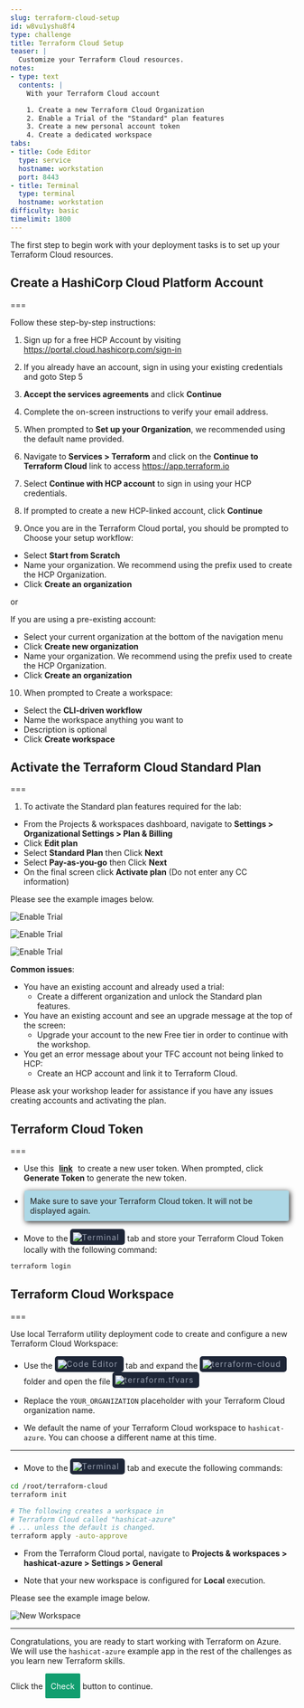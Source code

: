 ```yaml
---
slug: terraform-cloud-setup
id: w8vu1yshu8f4
type: challenge
title: Terraform Cloud Setup
teaser: |
  Customize your Terraform Cloud resources.
notes:
- type: text
  contents: |
    With your Terraform Cloud account

    1. Create a new Terraform Cloud Organization
    2. Enable a Trial of the "Standard" plan features
    3. Create a new personal account token
    4. Create a dedicated workspace
tabs:
- title: Code Editor
  type: service
  hostname: workstation
  port: 8443
- title: Terminal
  type: terminal
  hostname: workstation
difficulty: basic
timelimit: 1800
---
```

<style>
  v {
    display: inline-flex;
    color: white;
    background-color: rgb(17, 158, 111);
    align-items: center;
    justify-content: center;
    font-size: 14px;
    padding: 10px;
    border-radius: 2px;
    height: 24px;
  }

  r {
    display: inline-flex;
    color: white;
    background-color: #c73445;
    align-items: center;
    justify-content: center;
    font-size: 14px;
    padding: 10px;
    border-radius: 2px;
    height: 24px;
  }

  m {
    display: inline-flex;
    color: white;
    background-color: #584ED5;
    align-items: center;
    justify-content: center;
    font-size: 14px;
    padding: 10px;
    height: 24px;
    border-radius: 5px;
    border: 1px solid rgba(151,159,175,1);
  }

  x {
    display: inline-flex;
    border-radius: 5px;
    border: 1px solid rgba(151,159,175,1);
    /* background-color: rgba(151,159,175,1); */
    /* background-color: rgba(30,38,55,1); */
    color: rgba(151,159,175,1);
    padding: 2px 10px 2px 10px;
    font-size: 14px;
    letter-spacing: 1.2px;
    align-items: center;
    justify-content: center;
    height: 24px;
  }

  t {
    display: inline-flex;
    border-radius: 5px;
    background-color: rgba(30,38,55,1);
    color: rgba(151,159,175,1);
    padding: 2px 10px 2px 5px;
    font-size: 14px;
    letter-spacing: 1.2px;
    align-items: center;
    justify-content: center;
    height: 24px;
  }

  t > a img {
    display: inline-block;
  }

o {
  color:#BA55D3;
  padding: 0 5px;
  font-weight: bold;
  text-decoration: none;
}

o:hover {
  text-decoration: underline;
}

lb {
  display: flex;
  color: #222;
  background-color: lightblue;
  padding: 10px;
  margin: 10px 10px 10px 1px;
  border-radius: 3px;
  box-shadow: 2px 2px 10px;
}

w {
  display: inline-flex;
  border-radius: 5px;
  border: 1px solid rgba(88,78,213,1);
  background-color: rgba(250,250,250,1);
  color: #584ED5;
  padding: 2px 10px 2px 5px;
  font-size: 14px;
  /* font-weight: bold; */
  align-items: center;
  justify-content: center;
  height: 24px;
}

</style>
The first step to begin work with your deployment tasks is to set up your Terraform Cloud resources.

## Create a HashiCorp Cloud Platform Account

===

Follow these step-by-step instructions:

1. Sign up for a free HCP Account by visiting https://portal.cloud.hashicorp.com/sign-in

2. If you already have an account, sign in using your existing credentials and goto Step 5

3. **Accept the services agreements** and click **Continue**

4. Complete the on-screen instructions to verify your email address.

5. When prompted to **Set up your Organization**, we recommended using the default name provided.

6. Navigate to **Services > Terraform** and click on the **Continue to Terraform Cloud** link to access https://app.terraform.io

7. Select **Continue with HCP account** to sign in using your HCP credentials.

8. If prompted to create a new HCP-linked account, click  **Continue**

9. Once you are in the Terraform Cloud portal, you should be prompted to Choose your setup workflow:

  * Select  **Start from Scratch** 
  * Name your organization.  We recommend using the prefix  used to create the HCP Organization.
  * Click **Create an organization**

or

If you are using a pre-existing account:

  * Select your current organization at the bottom of the navigation menu
  * Click **Create new organization**
  * Name your organization.  We recommend using the prefix  used to create the HCP Organization.
  * Click **Create an organization**

10. When prompted to Create a workspace:

* Select the **CLI-driven workflow** 
* Name the workspace anything you want to
* Description is optional 
* Click **Create workspace**
	
## Activate the Terraform Cloud Standard Plan

===

1. To activate the Standard plan features required for the lab:

* From the Projects & workspaces dashboard, navigate to **Settings > Organizational Settings > Plan & Billing** 
* Click **Edit plan**
* Select **Standard Plan** then Click  **Next**
* Select **Pay-as-you-go** then Click **Next**
* On the final screen click **Activate plan** (Do not enter any CC information)

Please see the example images below.

![Enable Trial](../assets/enable_trial_2.png)

![Enable Trial](../assets/enable_payg.png)

![Enable Trial](../assets/activate_trial.png)

**Common issues**:

* You have an existing account and already used a trial:
  * Create a different organization and unlock the Standard plan features.
* You have an existing account and see an upgrade message at the top of the screen:
  * Upgrade your account to the new Free tier in order to continue with the workshop.
* You get an error message about your TFC account not being linked to HCP:
  * Create an HCP account and link it to Terraform Cloud.

Please ask your workshop leader for assistance if you have any issues creating accounts and activating the plan.

## Terraform Cloud Token

===

* Use this <o>[link](https://app.terraform.io/app/settings/tokens?source=terraform-login)</o> to create a new user token. When prompted, click  **Generate Token** to generate the new token.

* <lb>Make sure to save your Terraform Cloud token. It will not be displayed again.</lb>

* Move to the <t><img src="../assets/shell.png"/>Terminal</t> tab and store your Terraform Cloud Token locally with the following command:

```bash
terraform login


```

## Terraform Cloud Workspace

===

Use local Terraform utility deployment code to create and configure a new Terraform Cloud Workspace:

* Use the <t><img src="../assets/web.png"/>Code Editor</t> tab and expand the <t><img src="../assets/folder.png"/>terraform-cloud</t> folder and open the file <t><img src="../assets/tf-icon.png"/>terraform.tfvars</t>

* Replace the `YOUR_ORGANIZATION` placeholder with your Terraform Cloud organization name.

* We default the name of your Terraform Cloud workspace to `hashicat-azure`. You can choose a different name at this time.

---

* Move to the <t><img src="../assets/shell.png"/>Terminal</t> tab and execute the following commands:

```bash
cd /root/terraform-cloud
terraform init

# The following creates a workspace in
# Terraform Cloud called "hashicat-azure"
# ... unless the default is changed.
terraform apply -auto-approve


```

* From the Terraform Cloud portal, navigate to **Projects & workspaces > hashicat-azure > Settings > General**

* Note that your new workspace is configured for **Local** execution.

Please see the example image below.

![New Workspace](../assets/new_workspace.png)

---

Congratulations, you are ready to start working with Terraform on Azure. We will use the `hashicat-azure` example app in the rest of the challenges as you learn new Terraform skills.

Click the <v>Check</v> button to continue.

